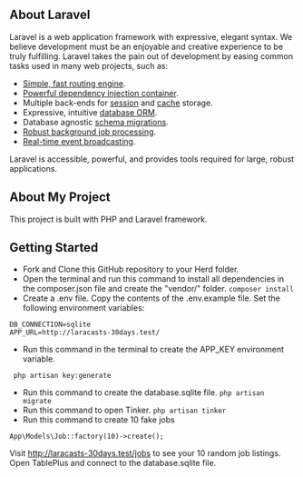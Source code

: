 

## About Laravel

Laravel is a web application framework with expressive, elegant syntax. We believe development must be an enjoyable and creative experience to be truly fulfilling. Laravel takes the pain out of development by easing common tasks used in many web projects, such as:

- [Simple, fast routing engine](https://laravel.com/docs/routing).
- [Powerful dependency injection container](https://laravel.com/docs/container).
- Multiple back-ends for [session](https://laravel.com/docs/session) and [cache](https://laravel.com/docs/cache) storage.
- Expressive, intuitive [database ORM](https://laravel.com/docs/eloquent).
- Database agnostic [schema migrations](https://laravel.com/docs/migrations).
- [Robust background job processing](https://laravel.com/docs/queues).
- [Real-time event broadcasting](https://laravel.com/docs/broadcasting).

Laravel is accessible, powerful, and provides tools required for large, robust applications.

## About My Project

This project is built with PHP and Laravel framework. 

## Getting Started

- Fork and Clone this GitHub repository to your Herd folder.
- Open the terminal and run this command to install all dependencies in the composer.json file and create the "vendor/" folder.
 ```composer install```
- Create a .env file. Copy the contents of the .env.example file. Set the following environment variables:
```
DB_CONNECTION=sqlite
APP_URL=http://laracasts-30days.test/
```
- Run this command in the terminal to create the APP_KEY environment variable. 
```
 php artisan key:generate
```
- Run this command to create the database.sqlite file.
```php artisan migrate```
- Run this command to open Tinker. 
```php artisan tinker```
- Run this command to create 10 fake jobs 
```
App\Models\Job::factory(10)->create();
```
Visit http://laracasts-30days.test/jobs to see your 10 random job listings.
Open TablePlus and connect to the database.sqlite file.
